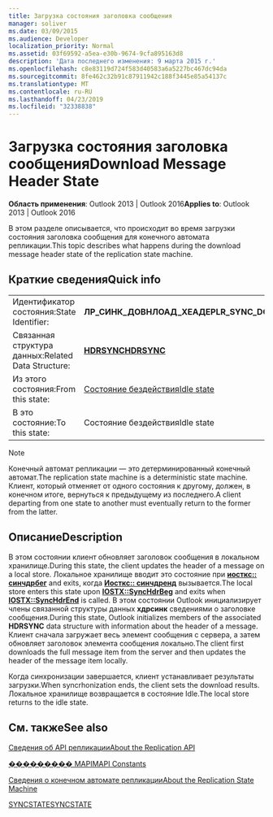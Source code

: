 ```yaml
---
title: Загрузка состояния заголовка сообщения
manager: soliver
ms.date: 03/09/2015
ms.audience: Developer
localization_priority: Normal
ms.assetid: 03f69592-a5ea-e30b-9674-9cfa895163d8
description: 'Дата последнего изменения: 9 марта 2015 г.'
ms.openlocfilehash: c8e83119d724f583d40583a6a5227bc467dc94da
ms.sourcegitcommit: 8fe462c32b91c87911942c188f3445e85a54137c
ms.translationtype: MT
ms.contentlocale: ru-RU
ms.lasthandoff: 04/23/2019
ms.locfileid: "32338838"
---
```

# <a name="download-message-header-state"></a><span data-ttu-id="9887b-103">Загрузка состояния заголовка сообщения</span><span class="sxs-lookup"><span data-stu-id="9887b-103">Download Message Header State</span></span>

  
  
<span data-ttu-id="9887b-104">**Область применения**: Outlook 2013 | Outlook 2016</span><span class="sxs-lookup"><span data-stu-id="9887b-104">**Applies to**: Outlook 2013 | Outlook 2016</span></span> 
  
 <span data-ttu-id="9887b-105">В этом разделе описывается, что происходит во время загрузки состояния заголовка сообщения для конечного автомата репликации.</span><span class="sxs-lookup"><span data-stu-id="9887b-105">This topic describes what happens during the download message header state of the replication state machine.</span></span> 
  
## <a name="quick-info"></a><span data-ttu-id="9887b-106">Краткие сведения</span><span class="sxs-lookup"><span data-stu-id="9887b-106">Quick info</span></span>

|||
|:-----|:-----|
|<span data-ttu-id="9887b-107">Идентификатор состояния:</span><span class="sxs-lookup"><span data-stu-id="9887b-107">State Identifier:</span></span>  <br/> |<span data-ttu-id="9887b-108">**ЛР_СИНК_ДОВНЛОАД_ХЕАДЕР**</span><span class="sxs-lookup"><span data-stu-id="9887b-108">**LR_SYNC_DOWNLOAD_HEADER**</span></span> <br/> |
|<span data-ttu-id="9887b-109">Связанная структура данных:</span><span class="sxs-lookup"><span data-stu-id="9887b-109">Related Data Structure:</span></span>  <br/> |<span data-ttu-id="9887b-110">**[HDRSYNC](hdrsync.md)**</span><span class="sxs-lookup"><span data-stu-id="9887b-110">**[HDRSYNC](hdrsync.md)**</span></span> <br/> |
|<span data-ttu-id="9887b-111">Из этого состояния:</span><span class="sxs-lookup"><span data-stu-id="9887b-111">From this state:</span></span>  <br/> |[<span data-ttu-id="9887b-112">Состояние бездействия</span><span class="sxs-lookup"><span data-stu-id="9887b-112">Idle state</span></span>](idle-state.md) <br/> |
|<span data-ttu-id="9887b-113">В это состояние:</span><span class="sxs-lookup"><span data-stu-id="9887b-113">To this state:</span></span>  <br/> |<span data-ttu-id="9887b-114">Состояние бездействия</span><span class="sxs-lookup"><span data-stu-id="9887b-114">Idle state</span></span>  <br/> |
   
> [!NOTE]
> <span data-ttu-id="9887b-115">Конечный автомат репликации — это детерминированный конечный автомат.</span><span class="sxs-lookup"><span data-stu-id="9887b-115">The replication state machine is a deterministic state machine.</span></span> <span data-ttu-id="9887b-116">Клиент, который отменяет от одного состояния к другому, должен, в конечном итоге, вернуться к предыдущему из последнего.</span><span class="sxs-lookup"><span data-stu-id="9887b-116">A client departing from one state to another must eventually return to the former from the latter.</span></span> 
  
## <a name="description"></a><span data-ttu-id="9887b-117">Описание</span><span class="sxs-lookup"><span data-stu-id="9887b-117">Description</span></span>

<span data-ttu-id="9887b-118">В этом состоянии клиент обновляет заголовок сообщения в локальном хранилище.</span><span class="sxs-lookup"><span data-stu-id="9887b-118">During this state, the client updates the header of a message on a local store.</span></span> <span data-ttu-id="9887b-119">Локальное хранилище вводит это состояние при **[иосткс:: синчдрбег](iostx-synchdrbeg.md)** and exits, когда **[Иосткс:: синчдренд](iostx-synchdrend.md)** вызывается.</span><span class="sxs-lookup"><span data-stu-id="9887b-119">The local store enters this state upon **[IOSTX::SyncHdrBeg](iostx-synchdrbeg.md)** and exits when **[IOSTX::SyncHdrEnd](iostx-synchdrend.md)** is called.</span></span> <span data-ttu-id="9887b-120">В этом состоянии Outlook инициализирует члены связанной структуры данных **хдрсинк** сведениями о заголовке сообщения.</span><span class="sxs-lookup"><span data-stu-id="9887b-120">During this state, Outlook initializes members of the associated **HDRSYNC** data structure with information about the header of a message.</span></span> <span data-ttu-id="9887b-121">Клиент сначала загружает весь элемент сообщения с сервера, а затем обновляет заголовок элемента сообщения локально.</span><span class="sxs-lookup"><span data-stu-id="9887b-121">The client first downloads the full message item from the server and then updates the header of the message item locally.</span></span> 
  
<span data-ttu-id="9887b-122">Когда синхронизации завершается, клиент устанавливает результаты загрузки.</span><span class="sxs-lookup"><span data-stu-id="9887b-122">When syncrhonization ends, the client sets the download results.</span></span> <span data-ttu-id="9887b-123">Локальное хранилище возвращается в состояние Idle.</span><span class="sxs-lookup"><span data-stu-id="9887b-123">The local store returns to the idle state.</span></span>
  
## <a name="see-also"></a><span data-ttu-id="9887b-124">См. также</span><span class="sxs-lookup"><span data-stu-id="9887b-124">See also</span></span>



[<span data-ttu-id="9887b-125">Сведения об API репликации</span><span class="sxs-lookup"><span data-stu-id="9887b-125">About the Replication API</span></span>](about-the-replication-api.md)
  
[<span data-ttu-id="9887b-126">��������� MAPI</span><span class="sxs-lookup"><span data-stu-id="9887b-126">MAPI Constants</span></span>](mapi-constants.md)
  
[<span data-ttu-id="9887b-127">Сведения о конечном автомате репликации</span><span class="sxs-lookup"><span data-stu-id="9887b-127">About the Replication State Machine</span></span>](about-the-replication-state-machine.md)
  
[<span data-ttu-id="9887b-128">SYNCSTATE</span><span class="sxs-lookup"><span data-stu-id="9887b-128">SYNCSTATE</span></span>](syncstate.md)

